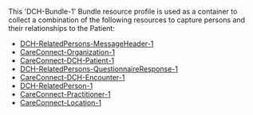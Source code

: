 This 'DCH-Bundle-1' Bundle resource profile is used as a container to collect a combination of the following resources to capture persons and their relationships to the Patient:

- [DCH-RelatedPersons-MessageHeader-1]
- [CareConnect-Organization-1]
- [CareConnect-DCH-Patient-1]
- [DCH-RelatedPersons-QuestionnaireResponse-1]
- [CareConnect-DCH-Encounter-1]
- [DCH-RelatedPerson-1]
- [CareConnect-Practitioner-1]
- [CareConnect-Location-1]
                                                                                                   

[DCH-RelatedPersons-MessageHeader-1]:dch-relatedpersons-messageheader-1.html
[CareConnect-Organization-1]:careconnect-organization-1.html
[CareConnect-DCH-Patient-1]:careconnect-dch-patient-1.html
[CareConnect-DCH-Encounter-1]:careconnect-dch-encounter-1.html
[DCH-RelatedPersons-QuestionnaireResponse-1]:dch-relatedpersons-questionnaireresponse-1.html
[CareConnect-Organization-1]:careconnect-organization-1.html
[CareConnect-Practitioner-1]:careconnect-practitioner-1.html
[CareConnect-Location-1]:careconnect-location-1.html
[DCH-RelatedPerson-1]:dch-relatedperson-1.html